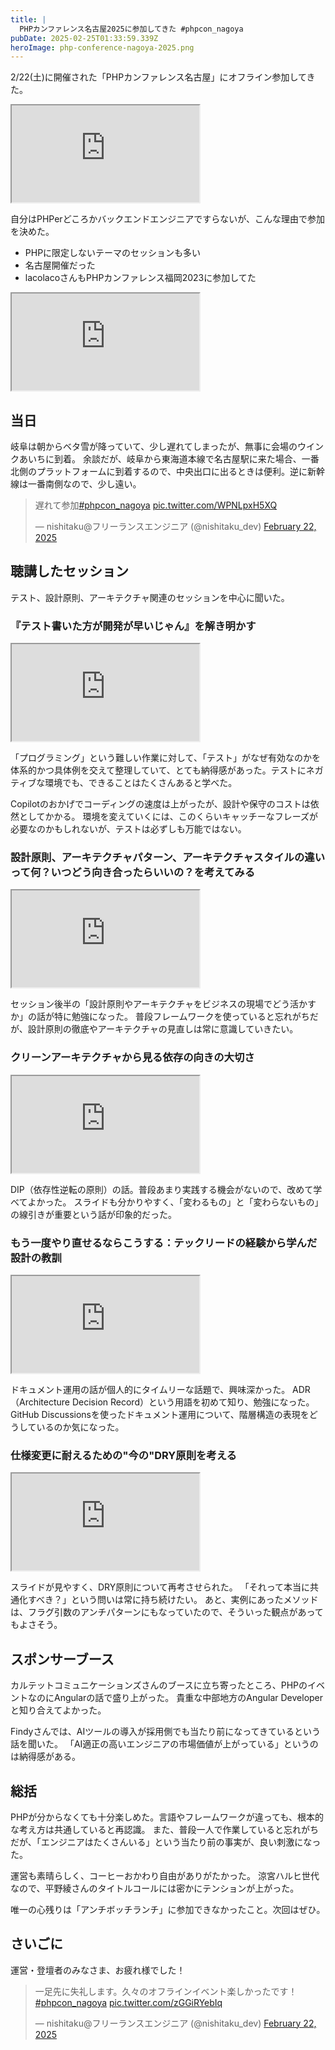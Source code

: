 ```yaml
---
title: |
  PHPカンファレンス名古屋2025に参加してきた #phpcon_nagoya
pubDate: 2025-02-25T01:33:59.339Z
heroImage: php-conference-nagoya-2025.png
---
```


2/22(土)に開催された「PHPカンファレンス名古屋」にオフライン参加してきた。

<iframe class="hatenablogcard border-none w-full" src="https://hatenablog-parts.com/embed?url=https://phpcon.nagoya/2025/" height="155"></iframe>

自分はPHPerどころかバックエンドエンジニアですらないが、こんな理由で参加を決めた。

- PHPに限定しないテーマのセッションも多い
- 名古屋開催だった
- lacolacoさんもPHPカンファレンス福岡2023に参加してた
<iframe class="hatenablogcard border-none w-full" src="https://hatenablog-parts.com/embed?url=https://blog.lacolaco.net/posts/php-conference-fukuoka-2023/" height="155"></iframe>


## 当日

岐阜は朝からベタ雪が降っていて、少し遅れてしまったが、無事に会場のウインクあいちに到着。
余談だが、岐阜から東海道本線で名古屋駅に来た場合、一番北側のプラットフォームに到着するので、中央出口に出るときは便利。逆に新幹線は一番南側なので、少し遠い。

<blockquote class="twitter-tweet"><p lang="ja" dir="ltr">遅れて参加<a href="https://twitter.com/hashtag/phpcon_nagoya?src=hash&amp;ref_src=twsrc%5Etfw">#phpcon_nagoya</a> <a href="https://t.co/WPNLpxH5XQ">pic.twitter.com/WPNLpxH5XQ</a></p>&mdash; nishitaku@フリーランスエンジニア (@nishitaku_dev) <a href="https://twitter.com/nishitaku_dev/status/1893143609584545958?ref_src=twsrc%5Etfw">February 22, 2025</a></blockquote> <script async src="https://platform.twitter.com/widgets.js" charset="utf-8"></script>


## 聴講したセッション

テスト、設計原則、アーキテクチャ関連のセッションを中心に聞いた。


### 『テスト書いた方が開発が早いじゃん』を解き明かす

<iframe class="hatenablogcard border-none w-full" src="https://hatenablog-parts.com/embed?url=https://fortee.jp/phpcon-nagoya-2025/proposal/436ec84b-1ab6-46a4-abb8-a29abaf8a817" height="155"></iframe>

「プログラミング」という難しい作業に対して、「テスト」がなぜ有効なのかを体系的かつ具体例を交えて整理していて、とても納得感があった。テストにネガティブな環境でも、できることはたくさんあると学べた。

Copilotのおかげでコーディングの速度は上がったが、設計や保守のコストは依然としてかかる。
環境を変えていくには、このくらいキャッチーなフレーズが必要なのかもしれないが、テストは必ずしも万能ではない。


### 設計原則、アーキテクチャパターン、アーキテクチャスタイルの違いって何？いつどう向き合ったらいいの？を考えてみる

<iframe class="hatenablogcard border-none w-full" src="https://hatenablog-parts.com/embed?url=https://fortee.jp/phpcon-nagoya-2025/proposal/bed84171-b7c6-45b6-8048-4f6e5c5ef15a" height="155"></iframe>

セッション後半の「設計原則やアーキテクチャをビジネスの現場でどう活かすか」の話が特に勉強になった。
普段フレームワークを使っていると忘れがちだが、設計原則の徹底やアーキテクチャの見直しは常に意識していきたい。


### クリーンアーキテクチャから見る依存の向きの大切さ

<iframe class="hatenablogcard border-none w-full" src="https://hatenablog-parts.com/embed?url=https://fortee.jp/phpcon-nagoya-2025/proposal/1b879fa8-1d32-49b9-9d6e-d013b1dcd76b" height="155"></iframe>

DIP（依存性逆転の原則）の話。普段あまり実践する機会がないので、改めて学べてよかった。
スライドも分かりやすく、「変わるもの」と「変わらないもの」の線引きが重要という話が印象的だった。


### もう一度やり直せるならこうする：テックリードの経験から学んだ設計の教訓

<iframe class="hatenablogcard border-none w-full" src="https://hatenablog-parts.com/embed?url=https://fortee.jp/phpcon-nagoya-2025/proposal/60e9a83b-39db-4813-a732-4dfcd62ca1a6" height="155"></iframe>

ドキュメント運用の話が個人的にタイムリーな話題で、興味深かった。
ADR（Architecture Decision Record）という用語を初めて知り、勉強になった。
GitHub Discussionsを使ったドキュメント運用について、階層構造の表現をどうしているのか気になった。


### 仕様変更に耐えるための"今の"DRY原則を考える

<iframe class="hatenablogcard border-none w-full" src="https://hatenablog-parts.com/embed?url=https://fortee.jp/phpcon-nagoya-2025/proposal/a43b3ab1-39b2-43d0-afdb-8e6428de0b96" height="155"></iframe>

スライドが見やすく、DRY原則について再考させられた。
「それって本当に共通化すべき？」という問いは常に持ち続けたい。
あと、実例にあったメソッドは、フラグ引数のアンチパターンにもなっていたので、そういった観点があってもよさそう。


## スポンサーブース

カルテットコミュニケーションズさんのブースに立ち寄ったところ、PHPのイベントなのにAngularの話で盛り上がった。
貴重な中部地方のAngular Developerと知り合えてよかった。

Findyさんでは、AIツールの導入が採用側でも当たり前になってきているという話を聞いた。
「AI適正の高いエンジニアの市場価値が上がっている」というのは納得感がある。


## 総括

PHPが分からなくても十分楽しめた。言語やフレームワークが違っても、根本的な考え方は共通していると再認識。
また、普段一人で作業していると忘れがちだが、「エンジニアはたくさんいる」という当たり前の事実が、良い刺激になった。

運営も素晴らしく、コーヒーおかわり自由がありがたかった。
涼宮ハルヒ世代なので、平野綾さんのタイトルコールには密かにテンションが上がった。

唯一の心残りは「アンチボッチランチ」に参加できなかったこと。次回はぜひ。


## さいごに

運営・登壇者のみなさま、お疲れ様でした！

<blockquote class="twitter-tweet"><p lang="ja" dir="ltr">一足先に失礼します。久々のオフラインイベント楽しかったです！<a href="https://twitter.com/hashtag/phpcon_nagoya?src=hash&amp;ref_src=twsrc%5Etfw">#phpcon_nagoya</a> <a href="https://t.co/zGGiRYebIq">pic.twitter.com/zGGiRYebIq</a></p>&mdash; nishitaku@フリーランスエンジニア (@nishitaku_dev) <a href="https://twitter.com/nishitaku_dev/status/1893202777980977400?ref_src=twsrc%5Etfw">February 22, 2025</a></blockquote> <script async src="https://platform.twitter.com/widgets.js" charset="utf-8"></script>

